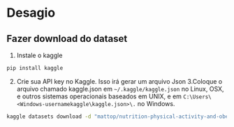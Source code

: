 <!-- markdownlint-disable MD029 -->

# Desagio

## Fazer download do dataset

1. Instale o kaggle

```bash
pip install kaggle
```

2. Crie sua API key no Kaggle. Isso irá gerar um arquivo Json
   3.Coloque o arquivo chamado kaggle.json em `~/.kaggle/kaggle.json` no Linux, OSX, e outros sistemas operacionais baseados em UNIX, e em `C:\Users\<Windows-usernamekaggle\kaggle.json>\.` no Windows.

```bash
kaggle datasets download -d "mattop/nutrition-physical-activity-and-obesity"
```
